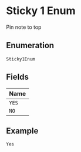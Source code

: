 
# Sticky 1 Enum

Pin note to top

## Enumeration

`Sticky1Enum`

## Fields

| Name |
|  --- |
| `YES` |
| `NO` |

## Example

```
Yes
```

